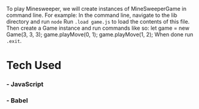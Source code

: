 To play Minesweeper, we will create instances of MineSweeperGame in command line.
For example:
In the command line, navigate to the lib directory and run `node`
Run `.load game.js` to load the contents of this file.
Then create a Game instance and run commands like so:
let game = new Game(3, 3, 3);
game.playMove(0, 1);
game.playMove(1, 2);
When done run `.exit`.



# Tech Used
### - JavaScript
### - Babel
